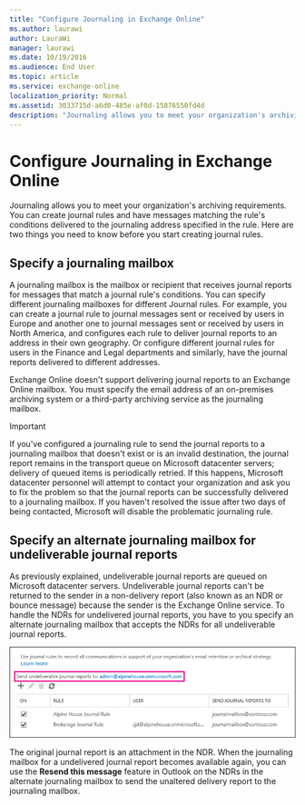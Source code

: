 ```yaml
---
title: "Configure Journaling in Exchange Online"
ms.author: laurawi
author: LauraWi
manager: laurawi
ms.date: 10/19/2016
ms.audience: End User
ms.topic: article
ms.service: exchange-online
localization_priority: Normal
ms.assetid: 3033715d-a6d0-485e-af0d-15876550fd4d
description: "Journaling allows you to meet your organization's archiving requirements. You can create journal rules and have messages matching the rule's conditions delivered to the journaling address specified in the rule. Here are two things you need to know before you start creating journal rules."
---
```


# Configure Journaling in Exchange Online

Journaling allows you to meet your organization's archiving requirements. You can create journal rules and have messages matching the rule's conditions delivered to the journaling address specified in the rule. Here are two things you need to know before you start creating journal rules. 
  
## Specify a journaling mailbox

A journaling mailbox is the mailbox or recipient that receives journal reports for messages that match a journal rule's conditions. You can specify different journaling mailboxes for different Journal rules. For example, you can create a journal rule to journal messages sent or received by users in Europe and another one to journal messages sent or received by users in North America, and configures each rule to deliver journal reports to an address in their own geography. Or configure different journal rules for users in the Finance and Legal departments and similarly, have the journal reports delivered to different addresses. 
  
Exchange Online doesn't support delivering journal reports to an Exchange Online mailbox. You must specify the email address of an on-premises archiving system or a third-party archiving service as the journaling mailbox.
  
> [!IMPORTANT]
> If you've configured a journaling rule to send the journal reports to a journaling mailbox that doesn't exist or is an invalid destination, the journal report remains in the transport queue on Microsoft datacenter servers; delivery of queued items is periodically retried. If this happens, Microsoft datacenter personnel will attempt to contact your organization and ask you to fix the problem so that the journal reports can be successfully delivered to a journaling mailbox. If you haven't resolved the issue after two days of being contacted, Microsoft will disable the problematic journaling rule. 
  
## Specify an alternate journaling mailbox for undeliverable journal reports

As previously explained, undeliverable journal reports are queued on Microsoft datacenter servers. Undeliverable journal reports can't be returned to the sender in a non-delivery report (also known as an NDR or bounce message) because the sender is the Exchange Online service. To handle the NDRs for undelivered journal reports, you have to you specify an alternate journaling mailbox that accepts the NDRs for all undeliverable journal reports. 
  
![Select an alternative journaling mailbox to receive NDRs for undeliverable journal reports](../../media/23408455-a7d2-454b-8375-45be81563c36.png)
  
The original journal report is an attachment in the NDR. When the journaling mailbox for a undelivered journal report becomes available again, you can use the **Resend this message** feature in Outlook on the NDRs in the alternate journaling mailbox to send the unaltered delivery report to the journaling mailbox. 
  

